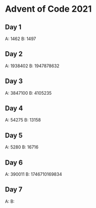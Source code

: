 # Advent of Code 2021

## Day 1
A: 1462
B: 1497

## Day 2
A: 1938402
B: 1947878632

## Day 3
A: 3847100
B: 4105235

## Day 4
A: 54275
B: 13158

## Day 5
A: 5280
B: 16716

## Day 6
A: 390011
B: 1746710169834

## Day 7
A: 
B: 